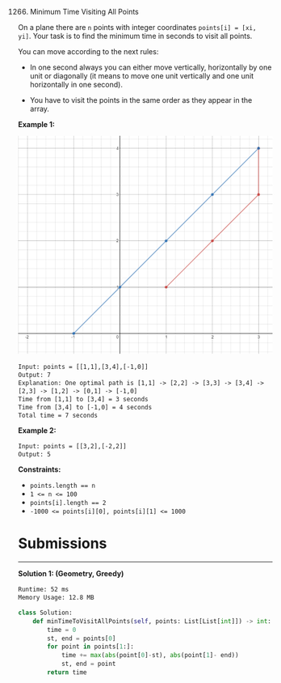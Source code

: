 1266. Minimum Time Visiting All Points

On a plane there are `n` points with integer coordinates `points[i] = [xi, yi]`. Your task is to find the minimum time in seconds to visit all points.

You can move according to the next rules:

* In one second always you can either move vertically, horizontally by one unit or diagonally (it means to move one unit vertically and one unit horizontally in one second).

* You have to visit the points in the same order as they appear in the array.
 

**Example 1:**

![1266_1626_example_1](img/1266_1626_example_1.png)

```
Input: points = [[1,1],[3,4],[-1,0]]
Output: 7
Explanation: One optimal path is [1,1] -> [2,2] -> [3,3] -> [3,4] -> [2,3] -> [1,2] -> [0,1] -> [-1,0]   
Time from [1,1] to [3,4] = 3 seconds 
Time from [3,4] to [-1,0] = 4 seconds
Total time = 7 seconds
```

**Example 2:**
```
Input: points = [[3,2],[-2,2]]
Output: 5
```

**Constraints:**

* `points.length == n`
* `1 <= n <= 100`
* `points[i].length == 2`
* `-1000 <= points[i][0], points[i][1] <= 1000`

# Submissions
---
**Solution 1: (Geometry, Greedy)**
```
Runtime: 52 ms
Memory Usage: 12.8 MB
```
```python
class Solution:
    def minTimeToVisitAllPoints(self, points: List[List[int]]) -> int:
        time = 0
        st, end = points[0]
        for point in points[1:]:
            time += max(abs(point[0]-st), abs(point[1]- end))
            st, end = point
        return time
```